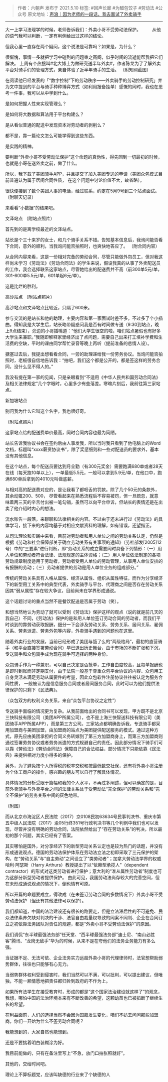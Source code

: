 > 作者：六朝声
> 发布于 2021.5.10
>标签: #回声长廊 #为醋包饺子 #劳动法 #公众号
> 原文地址：[声浪｜因为老师的一段话，我去面试了外卖骑手](https://mp.weixin.qq.com/s?__biz=MzUyMjU3NzI2MA==&mid=2247483737&idx=1&sn=097f954f1b00af632ceb0ddfe2936d94&chksm=f9c8f55acebf7c4c9f6642c82ef4f1826e6646b07c6f04ac94a5f6dd2147eaa346d5dac10ccc#rd)　
***
大一上学习法理学的时候，老师告诉我们：外卖小哥不受劳动法保护。
　　
从他的语气我可以判断，一定有判例给出过这样的结论。

但我心里一直存在两个疑问，这个说法是可靠吗？如果是，为什么？

很惭愧，事情一多就把学习中碰到的问题束之高阁，似乎时间的流逝能帮我把它们解决。
上周有个热搜叫#北大博士为做研究送半年外卖#，作者陈龙为了了解外卖平台对骑手们的管理方式，亲自体验了近半年骑手的生活。
（附知网截图）

在阅读他已经发表的「“数字控制”下的劳动秩序——外卖骑手的劳动控制研究」并为文中提到的平台与骑手种种博弈方式（如利用报备挂单）感慨的同时，我也在思考一件事，我可以从中学到什么。

是如何把握人性来实现管理么？

是如何将大数据和算法用于平台构建么？

是从看似普通的配送中发现资本对劳动者的剥削么？

都不是，靠一篇论文怎么可能学得到这些东西。

是实践的精神。

要判断“外卖小哥不受劳动法保护”这个命题的真伪性，得先回到一切最初的时候，也就是小哥在送外卖之前，做了什么。

所以，我下载了美团骑手APP，并且提交了加入美团专送的申请（美团众包模式目前普遍认为属于居间合同性质， 在这个问题中讨论价值不大，故省略）。

很快便接到了数个美团人事的电话，经过联系，约定在5月9号到三个站点面试。
（附聊天记录）

来看看“小数据”的结果吧。

文泽站点
（附站点照片）

首先到的是离学校最近的文泽站点。

站长是个三十来岁的女士，和几个骑手关系不错。告知基本信息后，我询问能否看下合同，意外的顺利，当我询问能否拍照时，也爽快地答应了。
（附合同内容）

从合同内容来看，这是一份相对完备的劳动合同，尽管只能做外包员工，但对我这样尚未学习《劳动法》《劳动合同法》的学生来说，假设我真的从事了外卖配送员的工作，我会选择联系这家站点，尽管她给出的配送费并不高（前300单5元/单，301-600单5.5元/单，601单起6元/单）。

这是比烂的胜利。

高沙站点
（附站点照片）

高沙站点和文泽站点比较近，只隔了600米。

参与交流的是站长和他的助理，主要内容和第一家面试时差不多，不过多了个小插曲。得知我是大学生后，站长略带疑惑问我是否有时间做专送（9:30到站点，晚上9点结束），旁边的小哥插嘴道：“他们大学生很空的啦，咱们站点暑假也有好多大学生来兼职。”我随即解释家里经济出了点问题，需要自己出来打工填补学费和生活费的空缺，平时的课由同学帮忙录音等晚上再听（提前准备的悲情人设）。

搪塞过去后，我提出想看看合同，一旁的助理递给我一份劳务协议。当询问能否拍照时，老板很自信地告诉我：“拍吧，我们这个都是公开的，都是签这样的劳务合同，没什么见不得人的。”

我没有提在第一家的见闻，只是亲眼看到“不适用《中华人民共和国劳动合同法》及相关法律规定”几个字眼时，心里多少有些落差。寒暄片刻后，我前往第三家站点。

新加坡站点

别问我为什么它叫这个名字，我也很好奇。

（附站点照片）

这家站点给的配送费单价最高，同时合同内容也最为简陋。

站长告诉我协议书会在签约后由人事发我，所以当时我只看到了他电脑上的Word文档，标题叫“xxxx薪资协议书”，除了奖惩细则和一些对配送员的要求外，基本没有其他信息。

在这个站点，每个配送员要达到月全勤（有300元奖金）需要跑满680单或者28天在线（每天跑10单以上），一单最低5.5元，一般可以拿到5.9元/单，在他口中，跑满680单后拿到的4010元叫做底薪。

与相对高的配送费对应的，是让我看了都咂舌的罚款。除了几个50元的条款外，其余动辄200、500， 尽管看起来在熟悉流程后不容易被罚，但一旦疏忽，就意味着两三天的辛苦付出被一笔勾销，虽然可以向平台申诉，但站长的表情还是在出卖了他介绍时内心的想法。

流水账告一段落，来聊聊和法律相关的内容。不过由于还未进行过《劳动法》的具体学习，接下来的内容均基于对相应文献资料的理解，如有错误，还望指正。

从司法理论和实践中来看，目前对劳动者和用人单位之间的劳动关系认定，仍然是根据《劳动和社会保障部关于确立劳动关系有关事项的通知》（劳社部发[2005]12号）中的“三要素”进行判断，即“劳动关系的成立需要同时具备下列情形：（一）用人单位和劳动者符合法律、法规规定的主体资格；（二）用人单位依法制定的各项劳动规章制度适用于劳动者，劳动者受用人单位的劳动管理，从事用人单位安排的有报酬的劳动；（三）劳动者提供的劳动是用人单位业务的组成部分。” 

传统的劳动关系具有人格从属性、经济从属性、组织从属性特征，而作为分享经济下的新型用工关系中的典型代表，外卖骑手与平台、代理商之间是否存在劳动关系因其“弱从属性”存在较大争议，目前尚未在学界形成通说。

这个话题讨论的重点当然不是餐饮配送是否属于劳动（笑）。

和想当然地认为劳动了就可以受到《劳动法》保护这样的观点（说的就是前几天的我自己）不同，《劳动法》保护的是和用人单位签订劳动合同的劳动者，而我们平时谈到的靠劳动获取报酬，细分一下会涉及劳动关系、劳务关系、居间关系、雇佣关系、劳务派遣、劳务外包等内容，外卖骑手遇到的问题也在这里。

随着外卖行业的发展，当前已经形成了美团与饿了么的“两级格局”，最初的直营骑手（和平台直接签署劳动合同）早已退出历史舞台，由于市场的不断扩张和下沉，专送骑手和众包骑手成为现在骑手可选择的两种身份。

众包骑手作为一种兼职，可以自己决定是否抢单，工作自由度较高，且每单报酬也是即时到账而非定期支付，由于法院一般基于尊重众包平台协议的内容、众包用工自身灵活未满足劳动从属要件的考量，因此众包软件注册协议往往被认定为服务合同性质， 一般被认为是信息服务合同或者居间服务合同，此时可以为他们提供法律保护的只剩下《民法典》。

（众包双方的权利义务关系，来自“众包平台协议之定性”）

专送骑手面临的情况更为复杂。从我前面给出的合同书可以发现，甲方既不是北京三快科技有限公司（美团APP所属公司），也不是上海三快智送科技有限公司（美团骑手APP所属APP），而是第三方公司。三家站点都明确告诉我，专送骑手都采用加盟商与美团加盟，由加盟商的站点为美团提供配送服务的模式。通过这种方式，原先应由美团承担的合同义务转嫁到了第三方加盟商身上，而第三方加盟商则通过签署劳务协议或者劳务派遣的方式规避自己的责任。因此部分情况下骑手们可以靠《劳动法》《劳动合同法》保障自己的合法权益，部分情况下只能依靠《民法典》来提供相对力度小得多的保护。

另外，为了避免按个人所得税的税率交税和按最低数交社保，还有将外卖小哥注册为个体工商户的操作，感兴趣的朋友可以自行了解具体情况。

具体情况的分析受限于篇幅和我的个人水平，不再过多阐述，但可以确定的是，目前外卖骑手与外卖平台之间的法律关系处于受劳动法“完全保护”的劳动关系和“完全不保护”的劳务关系中间的灰色地带。 

（附图）

而从北京市海淀区人民法院（2017）京0108民初63634号民事判决书、重庆市第五中级人民法院（2017）渝05行终351号行政判决书等几个判例中我们也可以发现，尽管并没有明确的劳动合同，法院依然给出了“存在劳动关系”的判决，所以最初的那个问题，其实已经有了答案。

其实哪怕是国外，对分享经济下的新型劳动关系认定也是较为热门的话题，并没有形成通说观点。德国的劳动法保护体系在劳动法立法之初即采取了三元保护的架构，在“劳动关系”与“自主劳动”之间设立了“类劳动者”；加拿大劳动法学界的权威哈利·阿瑟斯（Harry Arthurs）教授提出了以“依赖型承揽人”（dependent contractor）的形式对这类劳动者进行保护；意大利的“准从属性劳动者”制度也可为这部分新型劳动者提供保护。 由此可见，我国劳动法尚存较大的完善空间，但在未形成通说观点的情况下，倒也情有可原。

所以开篇的命题要成立，得改成（在未签订劳动合同的多数情况下）外卖小哥不受劳动法保护（但还有其他法律可以保护）。

我们都知道，中国的法治建设还有很长的路要走，但是立法滞后性的不可避免、民众法律素养欠缺对判决的干涉、法官自由裁量权导致的同案不同判、企业在合同订立之初依靠法务团队对责任的规避，都是“外卖小哥不受劳动法保护”的原因。 

我们调侃“东半球最强法务部”任天堂、“西半球最强法务部”迪士尼、“南山必胜客”腾讯、“龙岗无敌手”华为的时候，从来不是在夸他们的法务业务能力有多么强。

当证据不足、无法可依、企业法务实力远超外卖小哥的代理律师时，法官想帮助弱势群体，往往也只能够有心无力。

当弱势群体权利受到侵害时，我们当然可以不满，可以批判，可以提出建议，但唯独，不能一厢情愿地把责任都归咎到政府的不作为上。

如果所有法学生在接受教育时，形成的都是“这个国家法治建设就这样了”的观念，我想，哪怕中国的法治环境本来有不断改善的希望，这颗幼苗也已被掐断了继续生长的希望。

在利益面前，人们的选择当然不会因为国籍发生变化，咱们不妨去问问那些加盟商，你们一开始为什么不签劳动合同呢？

我能想到的，大家自然也能想到。

还是不要揣着明白装糊涂为好。

我目前能做的，只有在备注里写上“不急，放门口拍张照就好”。

其他的，交给时间吧。

理论上不算标题党，应该叫缺德的行业来了个缺德的人
